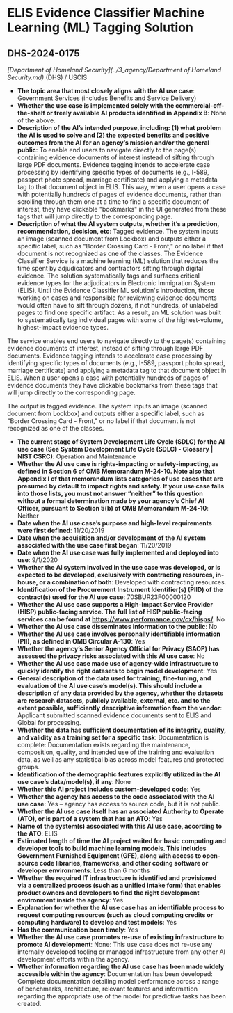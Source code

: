 # ELIS Evidence Classifier Machine Learning (ML) Tagging Solution
## DHS-2024-0175
_[Department of Homeland Security](../3_agency/Department of Homeland Security.md)_ (DHS) / USCIS


+ **The topic area that most closely aligns with the AI use case**: Government Services (includes Benefits and Service Delivery)
+ **Whether the use case is implemented solely with the commercial-off-the-shelf or freely available AI products identified in Appendix B**: None of the above.
+ **Description of the AI’s intended purpose, including: (1) what problem the AI is used to solve and (2) the expected benefits and positive outcomes from the AI for an agency’s mission and/or the general public**: To enable end users to navigate directly to the page(s) containing evidence documents of interest instead of sifting through large PDF documents. Evidence tagging intends to accelerate case processing by identifying specific types of documents (e.g., I-589, passport photo spread, marriage certificate) and applying a metadata tag to that document object in ELIS. This way, when a user opens a case with potentially hundreds of pages of evidence documents, rather than scrolling through them one at a time to find a specific document of interest, they have clickable "bookmarks" in the UI generated from these tags that will jump directly to the corresponding page.
+ **Description of what the AI system outputs, whether it’s a prediction, recommendation, decision, etc**: Tagged evidence. The system inputs an image (scanned document from Lockbox) and outputs either a specific label, such as "Border Crossing Card - Front," or no label if that document is not recognized as one of the classes.
The Evidence Classifier Service is a machine learning (ML) solution that reduces the time spent by adjudicators and contractors sifting through digital evidence. The solution systematically tags and surfaces critical evidence types for the adjudicators in Electronic Immigration System (ELIS). Until the Evidence Classifier ML solution's introduction, those working on cases and responsible for reviewing evidence documents would often have to sift through dozens, if not hundreds, of unlabeled pages to find one specific artifact. As a result, an ML solution was built to systematically tag individual pages with some of the highest-volume, highest-impact evidence types. 

The service enables end users to navigate directly to the page(s) containing evidence documents of interest, instead of sifting through large PDF documents. Evidence tagging intends to accelerate case processing by identifying specific types of documents (e.g., I-589, passport photo spread, marriage certificate) and applying a metadata tag to that document object in ELIS. When a user opens a case with potentially hundreds of pages of evidence documents they have clickable bookmarks from these tags that will jump directly to the corresponding page. 

The output is tagged evidence. The system inputs an image (scanned document from Lockbox) and outputs either a specific label, such as "Border Crossing Card - Front," or no label if that document is not recognized as one of the classes. 
+ **The current stage of System Development Life Cycle (SDLC) for the AI use case (See System Development Life Cycle (SDLC) - Glossary | NIST CSRC)**: Operation and Maintenance
+ **Whether the AI use case is rights-impacting or safety-impacting, as defined in Section 6 of OMB Memorandum M-24-10. Note also that Appendix I of that memorandum lists categories of use cases that are presumed by default to impact rights and safety. If your use case falls into those lists, you must not answer “neither” to this question without a formal determination made by your agency’s Chief AI Officer, pursuant to Section 5(b) of OMB Memorandum M-24-10**: Neither
+ **Date when the AI use case’s purpose and high-level requirements were first defined**: 11/20/2019
+ **Date when the acquisition and/or development of the AI system associated with the use case first began**: 11/20/2019
+ **Date when the AI use case was fully implemented and deployed into use**: 9/1/2020
+ **Whether the AI system involved in the use case was developed, or is expected to be developed, exclusively with contracting resources, in-house, or a combination of both**: Developed with contracting resources.
+ **Identification of the Procurement Instrument Identifier(s) (PIID) of the contract(s) used for the AI use case**: 70SBUR23F00000120
+ **Whether the AI use case supports a High-Impact Service Provider (HISP) public-facing service. The full list of HISP public-facing services can be found at https://www.performance.gov/cx/hisps/**: No
+ **Whether the AI use case disseminates information to the public**: No
+ **Whether the AI use case involves personally identifiable information (PII), as defined in OMB Circular A-130**: Yes
+ **Whether the agency’s Senior Agency Official for Privacy (SAOP) has assessed the privacy risks associated with this AI use case**: No
+ **Whether the AI use case made use of agency-wide infrastructure to quickly identify the right datasets to begin model development**: Yes
+ **General description of the data used for training, fine-tuning, and evaluation of the AI use case’s model(s). This should include a description of any data provided by the agency, whether the datasets are research datasets, publicly available, external, etc. and to the extent possible, sufficiently descriptive information from the vendor**: Applicant submitted scanned evidence documents sent to ELIS and Global for processing.
+ **Whether the data has sufficient documentation of its integrity, quality, and validity as a training set for a specific task**: Documentation is complete: Documentation exists regarding the maintenance, composition, quality, and intended use of the training and evaluation data, as well as any statistical bias across model features and protected groups.
+ **Identification of the demographic features explicitly utilized in the AI use case’s data/model(s), if any**: None
+ **Whether this AI project includes custom-developed code**: Yes
+ **Whether the agency has access to the code associated with the AI use case**: Yes – agency has access to source code, but it is not public.
+ **Whether the AI use case itself has an associated Authority to Operate (ATO), or is part of a system that has an ATO**: Yes
+ **Name of the system(s) associated with this AI use case, according to the ATO**: ELIS
+ **Estimated length of time the AI project waited for basic computing and developer tools to build machine learning models. This includes Government Furnished Equipment (GFE), along with access to open-source code libraries, frameworks, and other coding software or developer environments**: Less than 6 months
+ **Whether the required IT infrastructure is identified and provisioned via a centralized process (such as a unified intake form) that enables product owners and developers to find the right development environment inside the agency**: Yes
+ **Explanation for whether the AI use case has an identifiable process to request computing resources (such as cloud computing credits or computing hardware) to develop and test models**: Yes
+ **Has the communication been timely**: Yes
+ **Whether the AI use case promotes re-use of existing infrastructure to promote AI development**: None: This use case does not re-use any internally developed tooling or managed infrastructure from any other AI development efforts within the agency.
+ **Whether information regarding the AI use case has been made widely accessible within the agency**: Documentation has been developed: Complete documentation detailing model performance across a range of benchmarks, architecture, relevant features and information regarding the appropriate use of the model for predictive tasks has been created.